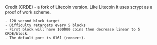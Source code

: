 Credit (CRDE) - a fork of Litecoin version. Like Litecoin it uses scrypt as a proof of work scheme.

	- 120 second block target
	- Difficulty retargets every 5 blocks 
	- First block will have 100000 coins then decrease linear to 5 CRDE/block.
	- The default port is 6161 (connect).
